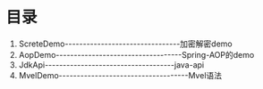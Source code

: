 # 目录

1. ScreteDemo--------------------------------加密解密demo
2. AopDemo-----------------------------------Spring-AOP的demo
3. JdkApi------------------------------------java-api
4. MvelDemo------------------------------------Mvel语法

